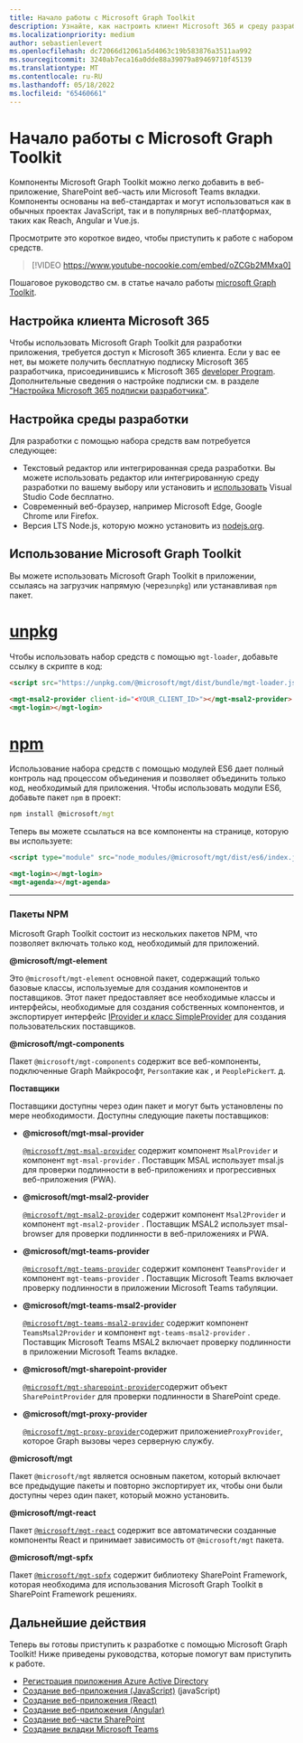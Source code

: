 ```yaml
---
title: Начало работы с Microsoft Graph Toolkit
description: Узнайте, как настроить клиент Microsoft 365 и среду разработки и использовать Microsoft Graph Toolkit.
ms.localizationpriority: medium
author: sebastienlevert
ms.openlocfilehash: dc72066d12061a5d4063c19b583876a3511aa992
ms.sourcegitcommit: 3240ab7eca16a0dde88a39079a89469710f45139
ms.translationtype: MT
ms.contentlocale: ru-RU
ms.lasthandoff: 05/18/2022
ms.locfileid: "65460661"
---
```

# <a name="get-started-with-microsoft-graph-toolkit"></a>Начало работы с Microsoft Graph Toolkit

Компоненты Microsoft Graph Toolkit можно легко добавить в веб-приложение, SharePoint веб-часть или Microsoft Teams вкладки. Компоненты основаны на веб-стандартах и могут использоваться как в обычных проектах JavaScript, так и в популярных веб-платформах, таких как Reach, Angular и Vue.js.

Просмотрите это короткое видео, чтобы приступить к работе с набором средств.

> [!VIDEO https://www.youtube-nocookie.com/embed/oZCGb2MMxa0]

Пошаговое руководство см. в статье начало работы [microsoft Graph Toolkit](/learn/modules/msgraph-toolkit-intro/). 

## <a name="set-up-your-microsoft-365-tenant"></a>Настройка клиента Microsoft 365

Чтобы использовать Microsoft Graph Toolkit для разработки приложения, требуется доступ к Microsoft 365 клиента. Если у вас ее нет, вы можете получить бесплатную подписку Microsoft 365 разработчика, присоединившись к Microsoft 365 [developer Program](https://developer.microsoft.com/microsoft-365/dev-program). Дополнительные сведения о настройке подписки см. в разделе ["Настройка Microsoft 365 подписки разработчика"](/office/developer-program/microsoft-365-developer-program-get-started).

## <a name="set-up-your-development-environment"></a>Настройка среды разработки

Для разработки с помощью набора средств вам потребуется следующее:

- Текстовый редактор или интегрированная среда разработки. Вы можете использовать редактор или интегрированную среду разработки по вашему выбору или установить и [использовать](https://code.visualstudio.com/download) Visual Studio Code бесплатно.
- Современный веб-браузер, например Microsoft Edge, Google Chrome или Firefox.
- Версия LTS Node.js, которую можно установить из [nodejs.org](https://nodejs.org).

## <a name="use-microsoft-graph-toolkit"></a>Использование Microsoft Graph Toolkit

Вы можете использовать Microsoft Graph Toolkit в приложении, ссылаясь на загрузчик напрямую (через`unpkg`) или устанавливая `npm` пакет.

# <a name="unpkg"></a>[unpkg](#tab/html)
Чтобы использовать набор средств с помощью `mgt-loader`, добавьте ссылку в скрипте в код:

```html
<script src="https://unpkg.com/@microsoft/mgt/dist/bundle/mgt-loader.js"></script>

<mgt-msal2-provider client-id="<YOUR_CLIENT_ID>"></mgt-msal2-provider>
<mgt-login></mgt-login>
```
# <a name="npm"></a>[npm](#tab/npm)
Использование набора средств с помощью модулей ES6 дает полный контроль над процессом объединения и позволяет объединить только код, необходимый для приложения. Чтобы использовать модули ES6, добавьте пакет `npm` в проект:

```cmd
npm install @microsoft/mgt
```
Теперь вы можете ссылаться на все компоненты на странице, которую вы используете:

```html
<script type="module" src="node_modules/@microsoft/mgt/dist/es6/index.js"></script>

<mgt-login></mgt-login>
<mgt-agenda></mgt-agenda>
```


---


### <a name="npm-packages"></a>Пакеты NPM

Microsoft Graph Toolkit состоит из нескольких пакетов NPM, что позволяет включать только код, необходимый для приложений.

<b>@microsoft/mgt-element</b>

Это `@microsoft/mgt-element` основной пакет, содержащий только базовые классы, используемые для создания компонентов и поставщиков. Этот пакет предоставляет все необходимые классы и интерфейсы, необходимые для создания собственных компонентов, и экспортирует интерфейс [IProvider и класс SimpleProvider](../providers/custom.md) для создания пользовательских поставщиков.

<b>@microsoft/mgt-components</b>

Пакет `@microsoft/mgt-components` содержит все веб-компоненты, подключенные Graph Майкрософт, `Person`такие как , и `PeoplePicker`т. д. 

**Поставщики**

Поставщики доступны через один пакет и могут быть установлены по мере необходимости. Доступны следующие пакеты поставщиков:

- <b>@microsoft/mgt-msal-provider</b>

    <code>[@microsoft/mgt-msal-provider](../providers/msal.md)</code> содержит компонент `MsalProvider` и компонент `mgt-msal-provider` . Поставщик MSAL использует msal.js для проверки подлинности в веб-приложениях и прогрессивных веб-приложения (PWA).

- <b>@microsoft/mgt-msal2-provider</b>

    <code>[@microsoft/mgt-msal2-provider](../providers/msal2.md)</code> содержит компонент `Msal2Provider` и компонент `mgt-msal2-provider` . Поставщик MSAL2 использует msal-browser для проверки подлинности в веб-приложениях и PWA.

-  <b>@microsoft/mgt-teams-provider</b>

    <code>[@microsoft/mgt-teams-provider](../providers/teams.md)</code> содержит компонент `TeamsProvider` и компонент `mgt-teams-provider` . Поставщик Microsoft Teams включает проверку подлинности в приложении Microsoft Teams табуляции.

-  <b>@microsoft/mgt-teams-msal2-provider</b>

    <code>[@microsoft/mgt-teams-msal2-provider](../providers/teams.md)</code> содержит компонент `TeamsMsal2Provider` и компонент `mgt-teams-msal2-provider` . Поставщик Microsoft Teams MSAL2 включает проверку подлинности в приложении Microsoft Teams вкладке.

- <b>@microsoft/mgt-sharepoint-provider</b>

    <code>[@microsoft/mgt-sharepoint-provider](../providers/sharepoint.md)</code>содержит объект `SharePointProvider` для проверки подлинности в SharePoint среде. 

- <b>@microsoft/mgt-proxy-provider</b>

    <code>[@microsoft/mgt-proxy-provider](../providers/proxy.md)</code>содержит приложение`ProxyProvider`, которое Graph вызовы через серверную службу. 

<b>@microsoft/mgt</b>

Пакет `@microsoft/mgt` является основным пакетом, который включает все предыдущие пакеты и повторно экспортирует их, чтобы они были доступны через один пакет, который можно установить. 

<b>@microsoft/mgt-react</b>

Пакет <code>[@microsoft/mgt-react](./mgt-react.md)</code> содержит все автоматически созданные компоненты React и принимает зависимость от `@microsoft/mgt` пакета.

<b>@microsoft/mgt-spfx</b>

Пакет <code>[@microsoft/mgt-spfx](./mgt-spfx.md)</code> содержит библиотеку SharePoint Framework, которая необходима для использования Microsoft Graph Toolkit в SharePoint Framework решениях.

## <a name="next-steps"></a>Дальнейшие действия

Теперь вы готовы приступить к разработке с помощью Microsoft Graph Toolkit! Ниже приведены руководства, которые помогут вам приступить к работе.

- [Регистрация приложения Azure Active Directory](./add-aad-app-registration.md)
- [Создание веб-приложения (JavaScript)](./build-a-web-app.md) (javaScript)
- [Создание веб-приложения (React)](./use-toolkit-with-react.md)
- [Создание веб-приложения (Angular)](./use-toolkit-with-angular.md)
- [Создание веб-части SharePoint](./build-a-sharepoint-web-part.md)
- [Создание вкладки Microsoft Teams](./build-a-microsoft-teams-tab.md)
